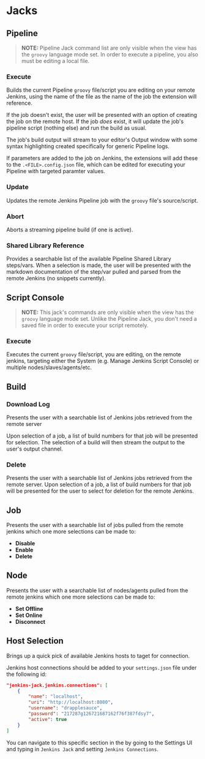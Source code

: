 # Jacks

## Pipeline

> __NOTE:__ Pipeline Jack command list are only visible when the view has the `groovy` language mode set. In order to execute a pipeline, you also must be editing a local file.

### Execute

Builds the current Pipeline `groovy` file/script you are editing on your remote Jenkins, using the name of the file as the name of the job the extension will reference.

If the job doesn't exist, the user will be presented with an option of creating the job on the remote host. If the job _does_ exist, it will update the job's pipeline script (nothing else) and run the build as usual.

The job's build output will stream to your editor's Output window with some syntax highlighting created specifically for generic Pipeline logs.

If parameters are added to the job on Jenkins, the extensions will add these to the `.<FILE>.config.json` file, which can be edited for executing your Pipeline with targeted paramter values.

### Update

Updates the remote Jenkins Pipeline job with the `groovy` file's source/script.

### Abort

Aborts a streaming pipeline build (if one is active).

### Shared Library Reference

Provides a searchable list of the available Pipeline Shared Library steps/vars. When a selection is made, the user will be presented with the markdown documentation of the step/var pulled and parsed from the remote Jenkins (no snippets currently).

## Script Console

> __NOTE:__ This jack's commands are only visible when the view has the `groovy` language mode set. Unlike the Pipeline Jack, you don't need a saved file in order to execute your script remotely.

### Execute

Executes the current `groovy` file/script, you are editing, on the remote jenkins, targeting either the System (e.g. Manage Jenkins Script Console) or multiple nodes/slaves/agents/etc.

## Build

### Download Log

Presents the user with a searchable list of Jenkins jobs retrieved from the remote server

Upon selection of a job, a list of build numbers for that job will be presented for selection. The selection of a build will then stream the output to the user's output channel.

### Delete

Presents the user with a searchable list of Jenkins jobs retrieved from the remote server. 
Upon selection of a job, a list of build numbers for that job will be presented for the user to select for deletion for the remote Jenkins.

## Job

Presents the user with a searchable list of jobs pulled from the remote jenkins which one more selections can be made to:

* __Disable__
* __Enable__
* __Delete__

## Node

Presents the user with a searchable list of nodes/agents pulled from the remote jenkins which one more selections can be made to:

* __Set Offline__
* __Set Online__
* __Disconnect__

## Host Selection

Brings up a quick pick of available Jenkins hosts to taget for connection.

Jenkins host connections should be added to your `settings.json` file under the following id:
```json
"jenkins-jack.jenkins.connections": [
    {
        "name": "localhost",
        "uri": "http://localhost:8080",
        "username": "drapplesauce",
        "password": "217287g126721687162f76f387fdsy7",
        "active": true
    }
]
```

You can navigate to this specific section in the by going to the Settings UI and typing in `Jenkins Jack` and setting `Jenkins Connections`.
